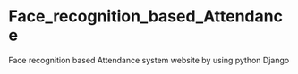 # Face_recognition_based_Attendance
Face recognition based Attendance system website by using python Django
